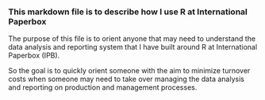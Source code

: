 ### This markdown file is to describe how I use R at International Paperbox

The purpose of this file is to orient anyone that may need to understand
the data analysis and reporting system that I have built around R
at International Paperbox (IPB).

So the goal is to quickly orient someone with the aim to minimize turnover
costs when someone may need to take over managing the data analysis and
reporting on production and management processes.